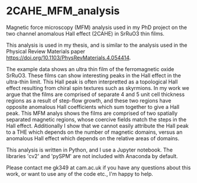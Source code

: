 # 2CAHE_MFM_analysis
Magnetic force microscopy (MFM) analysis used in my PhD project on the two channel anomalous Hall effect (2CAHE) in SrRuO3 thin films.

This analysis is used in my thesis, and is similar to the analysis used in the Physical Review Materials paper https://doi.org/10.1103/PhysRevMaterials.4.054414.

The example data shows an ultra thin film of the ferromagnetic oxide SrRuO3. These films can show interesting peaks in the Hall effect in the ultra-thin limit. This Hall peak is often interpretted as a topological Hall effect resulting from chiral spin textures such as skyrmions. In my work we argue that the films are comprised of separate 4 and 5 unit cell thickness regions as a result of step-flow growth, and these two regions have opposite anomalous Hall coefficients which sum together to give a Hall peak. This MFM analys shows the films are comprised of two spatially separated magnetic regions, whose coercive fields match the steps in the Hall effect. Additionally I show that we cannot easily attribute the Hall peak to a THE which depends on the number of magnetic domains, versus an anomalous Hall effect which depends on the relative areas of domains.

This analysis is written in Python, and I use a Jupyter notebook. The libraries 'cv2' and 'pySPM' are not included with Anaconda by default.

Please contact me gk349 at cam.ac.uk if you have any questions about this work, or want to use any of the code etc., I'm happy to help.
